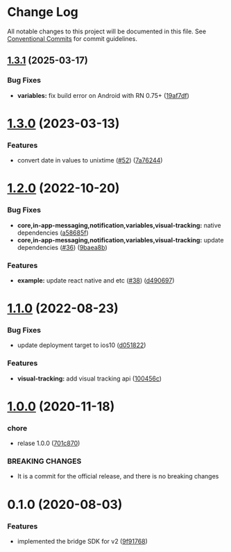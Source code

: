 # Change Log

All notable changes to this project will be documented in this file.
See [Conventional Commits](https://conventionalcommits.org) for commit guidelines.

## [1.3.1](https://github.com/plaidev/karte-react-native/compare/@react-native-karte/variables@1.3.0...@react-native-karte/variables@1.3.1) (2025-03-17)


### Bug Fixes

* **variables:** fix build error on Android with RN 0.75+ ([19af7df](https://github.com/plaidev/karte-react-native/commit/19af7df04ef15869e71b111bab82543aff965921))





# [1.3.0](https://github.com/plaidev/karte-react-native/compare/@react-native-karte/variables@1.2.0...@react-native-karte/variables@1.3.0) (2023-03-13)


### Features

* convert date in values to unixtime ([#52](https://github.com/plaidev/karte-react-native/issues/52)) ([7a76244](https://github.com/plaidev/karte-react-native/commit/7a7624468251637792b3896539cf82f958c9c8fb))





# [1.2.0](https://github.com/plaidev/karte-react-native/compare/@react-native-karte/variables@1.1.0...@react-native-karte/variables@1.2.0) (2022-10-20)


### Bug Fixes

* **core,in-app-messaging,notification,variables,visual-tracking:** native dependencies ([a58685f](https://github.com/plaidev/karte-react-native/commit/a58685f2f8c4da0f0209d8c1807fe549a9388826))
* **core,in-app-messaging,notification,variables,visual-tracking:** update dependencies ([#36](https://github.com/plaidev/karte-react-native/issues/36)) ([9baea8b](https://github.com/plaidev/karte-react-native/commit/9baea8bb5b658c77fd1b4eb8b554a833d2156f33))


### Features

* **example:** update react native and etc ([#38](https://github.com/plaidev/karte-react-native/issues/38)) ([d490697](https://github.com/plaidev/karte-react-native/commit/d490697bb1829d6be2df0c1f6a670829e5556e5a))





# [1.1.0](https://github.com/plaidev/karte-react-native/compare/@react-native-karte/variables@1.0.0...@react-native-karte/variables@1.1.0) (2022-08-23)


### Bug Fixes

* update deployment target to ios10 ([d051822](https://github.com/plaidev/karte-react-native/commit/d051822d24b5441f894b83abc6d22dcfcf689946))


### Features

* **visual-tracking:** add visual tracking api ([100456c](https://github.com/plaidev/karte-react-native/commit/100456c3d60cdd34b3a1079b20185eafa3b3a416))





# [1.0.0](https://github.com/plaidev/karte-react-native/compare/@react-native-karte/variables@0.1.0...@react-native-karte/variables@1.0.0) (2020-11-18)


### chore

* relase 1.0.0 ([701c870](https://github.com/plaidev/karte-react-native/commit/701c870fbda772ec180339643ac5c81d85ac9d65))


### BREAKING CHANGES

* It is a commit for the official release, and there is no breaking changes





# 0.1.0 (2020-08-03)


### Features

* implemented the bridge SDK for v2 ([9f91768](https://github.com/plaidev/karte-react-native/commit/9f9176880b4410b6dd9bb3bdfde2e16485ddba5b))
